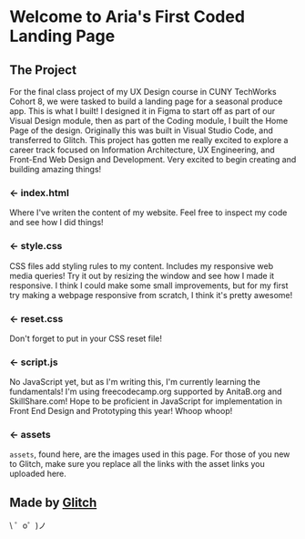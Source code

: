 Welcome to Aria's First Coded Landing Page
=================

The Project
------------

For the final class project of my UX Design course in CUNY TechWorks Cohort 8, we were tasked to build a landing page for a seasonal produce app. 
This is what I built! I designed it in Figma to start off as part of our Visual Design module, then as part of the
Coding module, I built the Home Page of the design. Originally this was built in Visual Studio Code, and transferred to Glitch.
This project has gotten me really excited to explore a career track focused on Information Architecture, 
UX Engineering, and Front-End Web Design and Development. Very excited to begin creating and building amazing things!

### ← index.html

Where I've writen the content of my website. 
Feel free to inspect my code and see how I did things!

### ← style.css

CSS files add styling rules to my content.
Includes my responsive web media queries! Try it out by resizing the window and see how I made it responsive. 
I think I could make some small improvements, but for my first try making a webpage responsive from scratch, I think it's pretty awesome!

### ← reset.css

Don't forget to put in your CSS reset file!

### ← script.js

No JavaScript yet, but as I'm writing this, I'm currently learning the fundamentals! I'm using freecodecamp.org supported by AnitaB.org and SkillShare.com! 
Hope to be proficient in JavaScript for implementation in Front End Design and Prototyping this year! Whoop whoop!

### ← assets

`assets`, found here, are the images used in this page. For those of you new to Glitch, make sure you replace all the links with the asset links you uploaded here.

Made by [Glitch](https://glitch.com/)
-------------------

\ ゜o゜)ノ
